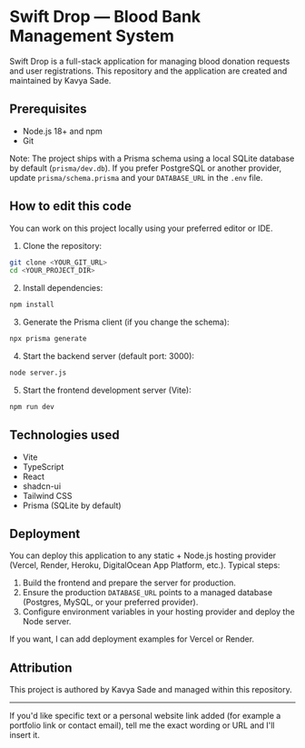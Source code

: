 # Swift Drop — Blood Bank Management System

Swift Drop is a full-stack application for managing blood donation requests and user registrations. This repository and the application are created and maintained by Kavya Sade.

## Prerequisites

- Node.js 18+ and npm
- Git

Note: The project ships with a Prisma schema using a local SQLite database by default (`prisma/dev.db`). If you prefer PostgreSQL or another provider, update `prisma/schema.prisma` and your `DATABASE_URL` in the `.env` file.

## How to edit this code

You can work on this project locally using your preferred editor or IDE.

1. Clone the repository:

```sh
git clone <YOUR_GIT_URL>
cd <YOUR_PROJECT_DIR>
```

2. Install dependencies:

```sh
npm install
```

3. Generate the Prisma client (if you change the schema):

```sh
npx prisma generate
```

4. Start the backend server (default port: 3000):

```sh
node server.js
```

5. Start the frontend development server (Vite):

```sh
npm run dev
```

## Technologies used

- Vite
- TypeScript
- React
- shadcn-ui
- Tailwind CSS
- Prisma (SQLite by default)

## Deployment

You can deploy this application to any static + Node.js hosting provider (Vercel, Render, Heroku, DigitalOcean App Platform, etc.). Typical steps:

1. Build the frontend and prepare the server for production.
2. Ensure the production `DATABASE_URL` points to a managed database (Postgres, MySQL, or your preferred provider).
3. Configure environment variables in your hosting provider and deploy the Node server.

If you want, I can add deployment examples for Vercel or Render.

## Attribution

This project is authored by Kavya Sade and managed within this repository.

---

If you'd like specific text or a personal website link added (for example a portfolio link or contact email), tell me the exact wording or URL and I'll insert it.

